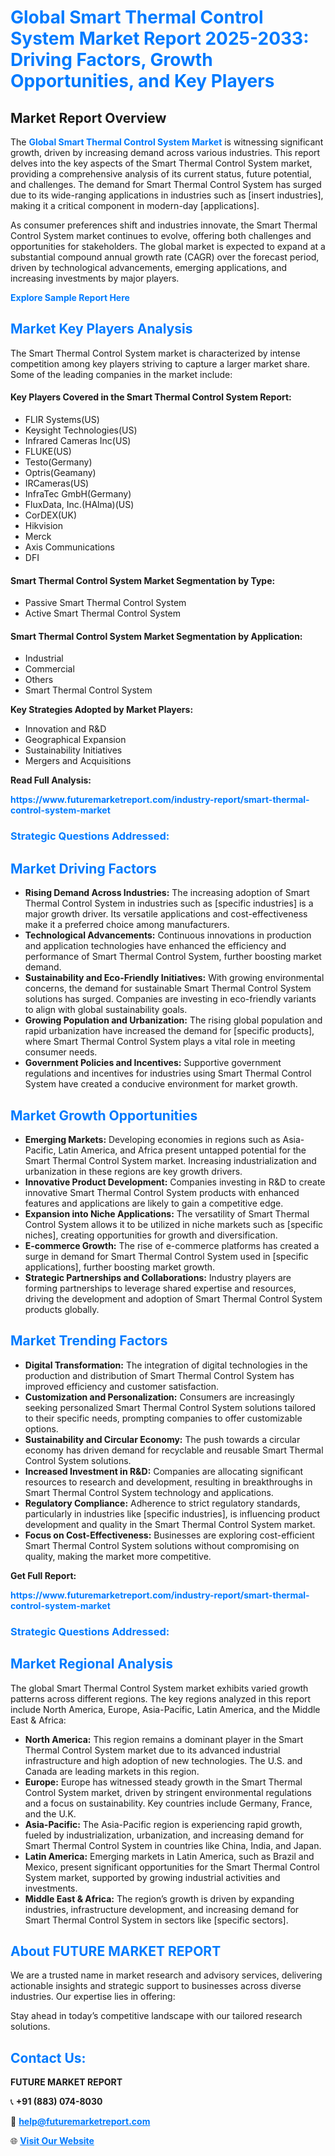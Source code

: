 <h1 style="color: #007BFF;">Global Smart Thermal Control System Market Report 2025-2033: Driving Factors, Growth Opportunities, and Key Players</h1>

<section id="overview">
<h2>Market Report Overview</h2>
<p>The <a href="https://www.futuremarketreport.com/industry-report/smart-thermal-control-system-market" style="color: #007BFF; text-decoration: none;"><strong>Global Smart Thermal Control System Market</strong></a> is witnessing significant growth, driven by increasing demand across various industries. This report delves into the key aspects of the Smart Thermal Control System market, providing a comprehensive analysis of its current status, future potential, and challenges. The demand for Smart Thermal Control System has surged due to its wide-ranging applications in industries such as [insert industries], making it a critical component in modern-day [applications].</p>
<p>As consumer preferences shift and industries innovate, the Smart Thermal Control System market continues to evolve, offering both challenges and opportunities for stakeholders. The global market is expected to expand at a substantial compound annual growth rate (CAGR) over the forecast period, driven by technological advancements, emerging applications, and increasing investments by major players.</p>
</section>

<section id="overview">
<p><a href="https://www.futuremarketreport.com/request-sample/reportId=116573" style="color: #007BFF; text-decoration: none;"><strong>Explore Sample Report Here</strong></a></p>
</section>

<section id="key-players">
<h2 style="color: #007BFF;">Market Key Players Analysis</h2>
<p>The Smart Thermal Control System market is characterized by intense competition among key players striving to capture a larger market share. Some of the leading companies in the market include:</p>
<h4>Key Players Covered in the Smart Thermal Control System Report:</h4>
<ul><li>FLIR Systems(US)</li><li>Keysight Technologies(US)</li><li>Infrared Cameras Inc(US)</li><li>FLUKE(US)</li><li>Testo(Germany)</li><li>Optris(Geamany)</li><li>IRCameras(US)</li><li>InfraTec GmbH(Germany)</li><li>FluxData, Inc.(HAlma)(US)</li><li>CorDEX(UK)</li><li>Hikvision</li><li>Merck</li><li>Axis Communications</li><li>DFI</li></ul>
<h4>Smart Thermal Control System Market Segmentation by Type:</h4>
<ul><li>Passive Smart Thermal Control System</li><li>Active Smart Thermal Control System</li></ul>

<h4>Smart Thermal Control System Market Segmentation by Application:</h4>
<ul><li>Industrial</li><li>Commercial</li><li>Others</li><li>Smart Thermal Control System</li></ul>
<p><strong>Key Strategies Adopted by Market Players:</strong></p>
<ul>
<li>Innovation and R&D</li>
<li>Geographical Expansion</li>
<li>Sustainability Initiatives</li>
<li>Mergers and Acquisitions</li>
</ul>
</section>

<section>
<p><strong>Read Full Analysis: </strong></p><a href="https://www.futuremarketreport.com/industry-report/smart-thermal-control-system-market" style="color: #007BFF; text-decoration: none;"><strong>https://www.futuremarketreport.com/industry-report/smart-thermal-control-system-market</strong></a>
<h3 style="color: #007BFF;">Strategic Questions Addressed:</h3>
</section>

<section id="driving-factors">
<h2 style="color: #007BFF;">Market Driving Factors</h2>
<ul>
<li><strong>Rising Demand Across Industries:</strong> The increasing adoption of Smart Thermal Control System in industries such as [specific industries] is a major growth driver. Its versatile applications and cost-effectiveness make it a preferred choice among manufacturers.</li>
<li><strong>Technological Advancements:</strong> Continuous innovations in production and application technologies have enhanced the efficiency and performance of Smart Thermal Control System, further boosting market demand.</li>
<li><strong>Sustainability and Eco-Friendly Initiatives:</strong> With growing environmental concerns, the demand for sustainable Smart Thermal Control System solutions has surged. Companies are investing in eco-friendly variants to align with global sustainability goals.</li>
<li><strong>Growing Population and Urbanization:</strong> The rising global population and rapid urbanization have increased the demand for [specific products], where Smart Thermal Control System plays a vital role in meeting consumer needs.</li>
<li><strong>Government Policies and Incentives:</strong> Supportive government regulations and incentives for industries using Smart Thermal Control System have created a conducive environment for market growth.</li>
</ul>
</section>

<section id="growth-opportunities">
<h2 style="color: #007BFF;">Market Growth Opportunities</h2>
<ul>
<li><strong>Emerging Markets:</strong> Developing economies in regions such as Asia-Pacific, Latin America, and Africa present untapped potential for the Smart Thermal Control System market. Increasing industrialization and urbanization in these regions are key growth drivers.</li>
<li><strong>Innovative Product Development:</strong> Companies investing in R&D to create innovative Smart Thermal Control System products with enhanced features and applications are likely to gain a competitive edge.</li>
<li><strong>Expansion into Niche Applications:</strong> The versatility of Smart Thermal Control System allows it to be utilized in niche markets such as [specific niches], creating opportunities for growth and diversification.</li>
<li><strong>E-commerce Growth:</strong> The rise of e-commerce platforms has created a surge in demand for Smart Thermal Control System used in [specific applications], further boosting market growth.</li>
<li><strong>Strategic Partnerships and Collaborations:</strong> Industry players are forming partnerships to leverage shared expertise and resources, driving the development and adoption of Smart Thermal Control System products globally.</li>
</ul>
</section>

<section id="trending-factors">
<h2 style="color: #007BFF;">Market Trending Factors</h2>
<ul>
<li><strong>Digital Transformation:</strong> The integration of digital technologies in the production and distribution of Smart Thermal Control System has improved efficiency and customer satisfaction.</li>
<li><strong>Customization and Personalization:</strong> Consumers are increasingly seeking personalized Smart Thermal Control System solutions tailored to their specific needs, prompting companies to offer customizable options.</li>
<li><strong>Sustainability and Circular Economy:</strong> The push towards a circular economy has driven demand for recyclable and reusable Smart Thermal Control System solutions.</li>
<li><strong>Increased Investment in R&D:</strong> Companies are allocating significant resources to research and development, resulting in breakthroughs in Smart Thermal Control System technology and applications.</li>
<li><strong>Regulatory Compliance:</strong> Adherence to strict regulatory standards, particularly in industries like [specific industries], is influencing product development and quality in the Smart Thermal Control System market.</li>
<li><strong>Focus on Cost-Effectiveness:</strong> Businesses are exploring cost-efficient Smart Thermal Control System solutions without compromising on quality, making the market more competitive.</li>
</ul>
</section>

<section>
<p><strong>Get Full Report: </strong></p><a href="https://www.futuremarketreport.com/industry-report/smart-thermal-control-system-market" style="color: #007BFF; text-decoration: none;"><strong>https://www.futuremarketreport.com/industry-report/smart-thermal-control-system-market</strong></a>
<h3 style="color: #007BFF;">Strategic Questions Addressed:</h3>
</section>


<section id="regional-analysis">
<h2 style="color: #007BFF;">Market Regional Analysis</h2>
<p>The global Smart Thermal Control System market exhibits varied growth patterns across different regions. The key regions analyzed in this report include North America, Europe, Asia-Pacific, Latin America, and the Middle East & Africa:</p>
<ul>
<li><strong>North America:</strong> This region remains a dominant player in the Smart Thermal Control System market due to its advanced industrial infrastructure and high adoption of new technologies. The U.S. and Canada are leading markets in this region.</li>
<li><strong>Europe:</strong> Europe has witnessed steady growth in the Smart Thermal Control System market, driven by stringent environmental regulations and a focus on sustainability. Key countries include Germany, France, and the U.K.</li>
<li><strong>Asia-Pacific:</strong> The Asia-Pacific region is experiencing rapid growth, fueled by industrialization, urbanization, and increasing demand for Smart Thermal Control System in countries like China, India, and Japan.</li>
<li><strong>Latin America:</strong> Emerging markets in Latin America, such as Brazil and Mexico, present significant opportunities for the Smart Thermal Control System market, supported by growing industrial activities and investments.</li>
<li><strong>Middle East & Africa:</strong> The region’s growth is driven by expanding industries, infrastructure development, and increasing demand for Smart Thermal Control System in sectors like [specific sectors].</li>
</ul>
</section>

<footer>
<h2 style="color: #007BFF;">About FUTURE MARKET REPORT</h2>
<p>We are a trusted name in market research and advisory services, delivering actionable insights and strategic support to businesses across diverse industries. Our expertise lies in offering:</p>

<p>Stay ahead in today’s competitive landscape with our tailored research solutions.</p>

<h2 style="color: #007BFF;">Contact Us:</h2>
<p><strong>FUTURE MARKET REPORT</strong></p>
<p>📞 <strong>+91 (883) 074-8030</strong></p>
<p>📧 <strong><a href="mailto:help@futuremarketreport.com" style="color: #007BFF;">help@futuremarketreport.com</a></strong></p>
<p>🌐 <strong><a href="https://www.futuremarketreport.com/" style="color: #007BFF;">Visit Our Website</a></strong></p>
</footer>